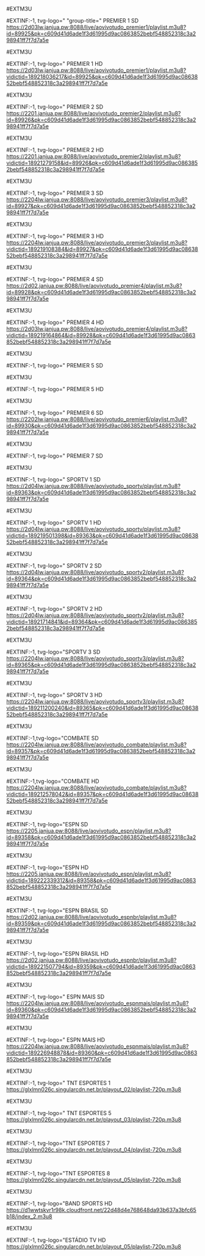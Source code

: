 #EXTM3U 

#EXTINF:-1, tvg-logo=" "group-title="
PREMIER 1 SD https://2d03lw.janjua.pw:8088/live/aovivotudo_premier1/playlist.m3u8?id=89925&pk=c609d41d6ade1f3d61995d9ac0863852bebf548852318c3a298941ff7f7d7a5e

#EXTM3U 

#EXTINF:-1, tvg-logo=" PREMIER 1 HD
https://2d03lw.janjua.pw:8088/live/aovivotudo_premier1/playlist.m3u8?vidictid=189218036217&id=89925&pk=c609d41d6ade1f3d61995d9ac0863852bebf548852318c3a298941ff7f7d7a5e

#EXTM3U 

#EXTINF:-1, tvg-logo=" PREMIER 2 SD
https://2201.janjua.pw:8088/live/aovivotudo_premier2/playlist.m3u8?id=89926&pk=c609d41d6ade1f3d61995d9ac0863852bebf548852318c3a298941ff7f7d7a5e

#EXTM3U 

#EXTINF:-1, tvg-logo=" PREMIER 2 HD
https://2201.janjua.pw:8088/live/aovivotudo_premier2/playlist.m3u8?vidictid=18921279158&id=89926&pk=c609d41d6ade1f3d61995d9ac0863852bebf548852318c3a298941ff7f7d7a5e

#EXTM3U 

#EXTINF:-1, tvg-logo=" PREMIER 3 SD
https://2204lw.janjua.pw:8088/live/aovivotudo_premier3/playlist.m3u8?id=89927&pk=c609d41d6ade1f3d61995d9ac0863852bebf548852318c3a298941ff7f7d7a5e

#EXTM3U 

#EXTINF:-1, tvg-logo=" PREMIER 3  HD
https://2204lw.janjua.pw:8088/live/aovivotudo_premier3/playlist.m3u8?vidictid=189219108384&id=89927&pk=c609d41d6ade1f3d61995d9ac0863852bebf548852318c3a298941ff7f7d7a5e

#EXTM3U 

#EXTINF:-1, tvg-logo=" PREMIER 4 SD 
https://2d02.janjua.pw:8088/live/aovivotudo_premier4/playlist.m3u8?id=89928&pk=c609d41d6ade1f3d61995d9ac0863852bebf548852318c3a298941ff7f7d7a5e

#EXTM3U 

#EXTINF:-1, tvg-logo=" PREMIER 4 HD 
https://2d03lw.janjua.pw:8088/live/aovivotudo_premier4/playlist.m3u8?vidictid=189219164864&id=89928&pk=c609d41d6ade1f3d61995d9ac0863852bebf548852318c3a298941ff7f7d7a5e

#EXTM3U 

#EXTINF:-1, tvg-logo=" PREMIER 5 SD 


#EXTM3U 

#EXTINF:-1, tvg-logo=" PREMIER 5 HD 


#EXTM3U 

#EXTINF:-1, tvg-logo=" PREMIER 6 SD 
https://2202lw.janjua.pw:8088/live/aovivotudo_premier6/playlist.m3u8?id=89930&pk=c609d41d6ade1f3d61995d9ac0863852bebf548852318c3a298941ff7f7d7a5e

#EXTM3U 

#EXTINF:-1, tvg-logo=" PREMIER 7 SD 


#EXTM3U 

#EXTINF:-1, tvg-logo="  SPORTV 1 SD 
https://2d04lw.janjua.pw:8088/live/aovivotudo_sportv/playlist.m3u8?id=89363&pk=c609d41d6ade1f3d61995d9ac0863852bebf548852318c3a298941ff7f7d7a5e

#EXTM3U 

#EXTINF:-1, tvg-logo="   SPORTV 1 HD 
https://2d04lw.janjua.pw:8088/live/aovivotudo_sportv/playlist.m3u8?vidictid=189219501398&id=89363&pk=c609d41d6ade1f3d61995d9ac0863852bebf548852318c3a298941ff7f7d7a5e

#EXTM3U 

#EXTINF:-1, tvg-logo="   SPORTV 2 SD 
https://2d04lw.janjua.pw:8088/live/aovivotudo_sportv2/playlist.m3u8?id=89364&pk=c609d41d6ade1f3d61995d9ac0863852bebf548852318c3a298941ff7f7d7a5e

#EXTM3U 

#EXTINF:-1, tvg-logo=" SPORTV 2 HD 
https://2d04lw.janjua.pw:8088/live/aovivotudo_sportv2/playlist.m3u8?vidictid=18921714841&id=89364&pk=c609d41d6ade1f3d61995d9ac0863852bebf548852318c3a298941ff7f7d7a5e

#EXTM3U 

#EXTINF:-1, tvg-logo="SPORTV 3 SD 
https://2204lw.janjua.pw:8088/live/aovivotudo_sportv3/playlist.m3u8?id=89365&pk=c609d41d6ade1f3d61995d9ac0863852bebf548852318c3a298941ff7f7d7a5e

#EXTM3U 

#EXTINF:-1, tvg-logo="    SPORTV 3 HD 
https://2204lw.janjua.pw:8088/live/aovivotudo_sportv3/playlist.m3u8?vidictid=189211200240&id=89365&pk=c609d41d6ade1f3d61995d9ac0863852bebf548852318c3a298941ff7f7d7a5e

#EXTM3U 

#EXTINF:-1,tvg-logo="COMBATE  SD 
https://2204lw.janjua.pw:8088/live/aovivotudo_combate/playlist.m3u8?id=89357&pk=c609d41d6ade1f3d61995d9ac0863852bebf548852318c3a298941ff7f7d7a5e

#EXTM3U 

#EXTINF:-1,tvg-logo="COMBATE HD
https://2204lw.janjua.pw:8088/live/aovivotudo_combate/playlist.m3u8?vidictid=189212578042&id=89357&pk=c609d41d6ade1f3d61995d9ac0863852bebf548852318c3a298941ff7f7d7a5e

#EXTM3U

#EXTINF:-1, tvg-logo="ESPN SD
https://2205.janjua.pw:8088/live/aovivotudo_espn/playlist.m3u8?id=89358&pk=c609d41d6ade1f3d61995d9ac0863852bebf548852318c3a298941ff7f7d7a5e

#EXTM3U

#EXTINF:-1, tvg-logo="ESPN HD
https://2205.janjua.pw:8088/live/aovivotudo_espn/playlist.m3u8?vidictid=189222339312&id=89358&pk=c609d41d6ade1f3d61995d9ac0863852bebf548852318c3a298941ff7f7d7a5e

#EXTM3U

#EXTINF:-1, tvg-logo="ESPN BRASIL SD
https://2d02.janjua.pw:8088/live/aovivotudo_espnbr/playlist.m3u8?id=89359&pk=c609d41d6ade1f3d61995d9ac0863852bebf548852318c3a298941ff7f7d7a5e

#EXTM3U

#EXTINF:-1, tvg-logo="ESPN BRASIL HD
https://2d02.janjua.pw:8088/live/aovivotudo_espnbr/playlist.m3u8?vidictid=189221507794&id=89359&pk=c609d41d6ade1f3d61995d9ac0863852bebf548852318c3a298941ff7f7d7a5e

#EXTM3U

#EXTINF:-1, tvg-logo=" ESPN MAIS SD
https://2204lw.janjua.pw:8088/live/aovivotudo_espnmais/playlist.m3u8?id=89360&pk=c609d41d6ade1f3d61995d9ac0863852bebf548852318c3a298941ff7f7d7a5e

#EXTM3U

#EXTINF:-1, tvg-logo=" ESPN MAIS HD 
https://2204lw.janjua.pw:8088/live/aovivotudo_espnmais/playlist.m3u8?vidictid=189226948878&id=89360&pk=c609d41d6ade1f3d61995d9ac0863852bebf548852318c3a298941ff7f7d7a5e

#EXTM3U

#EXTINF:-1, tvg-logo=" TNT ESPORTES 1
https://glxlmn026c.singularcdn.net.br/playout_02/playlist-720p.m3u8

#EXTM3U

#EXTINF:-1, tvg-logo=" TNT ESPORTES 5
https://glxlmn026c.singularcdn.net.br/playout_03/playlist-720p.m3u8

#EXTM3U

#EXTINF:-1, tvg-logo="TNT ESPORTES 7
https://glxlmn026c.singularcdn.net.br/playout_04/playlist-720p.m3u8

#EXTM3U

#EXTINF:-1, tvg-logo="TNT ESPORTES 8
https://glxlmn026c.singularcdn.net.br/playout_05/playlist-720p.m3u8

#EXTM3U

#EXTINF:-1, tvg-logo="BAND SPORTS HD 
https://d1wwtskvr1r98k.cloudfront.net/22d48d4e768648da93b637a3bfc65b18/index_2.m3u8

#EXTM3U

#EXTINF:-1, tvg-logo="ESTÁDIO TV HD
https://glxlmn026c.singularcdn.net.br/playout_05/playlist-720p.m3u8

